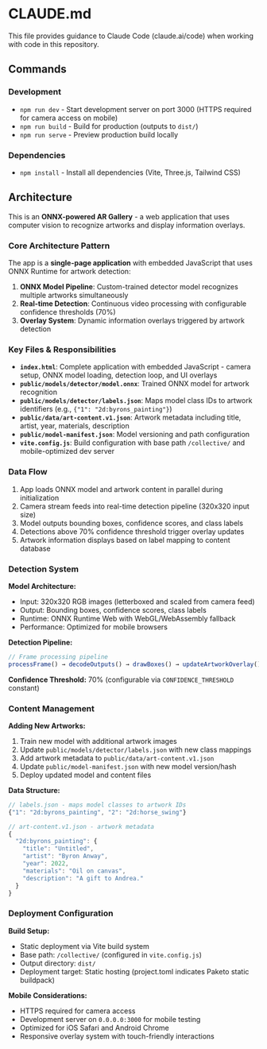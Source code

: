 # CLAUDE.md

This file provides guidance to Claude Code (claude.ai/code) when working with code in this repository.

## Commands

### Development
- `npm run dev` - Start development server on port 3000 (HTTPS required for camera access on mobile)
- `npm run build` - Build for production (outputs to `dist/`)
- `npm run serve` - Preview production build locally

### Dependencies
- `npm install` - Install all dependencies (Vite, Three.js, Tailwind CSS)

## Architecture

This is an **ONNX-powered AR Gallery** - a web application that uses computer vision to recognize artworks and display information overlays.

### Core Architecture Pattern

The app is a **single-page application** with embedded JavaScript that uses ONNX Runtime for artwork detection:

1. **ONNX Model Pipeline**: Custom-trained detector model recognizes multiple artworks simultaneously
2. **Real-time Detection**: Continuous video processing with configurable confidence thresholds (70%)
3. **Overlay System**: Dynamic information overlays triggered by artwork detection

### Key Files & Responsibilities

- **`index.html`**: Complete application with embedded JavaScript - camera setup, ONNX model loading, detection loop, and UI overlays
- **`public/models/detector/model.onnx`**: Trained ONNX model for artwork recognition
- **`public/models/detector/labels.json`**: Maps model class IDs to artwork identifiers (e.g., `{"1": "2d:byrons_painting"}`)
- **`public/data/art-content.v1.json`**: Artwork metadata including title, artist, year, materials, description
- **`public/model-manifest.json`**: Model versioning and path configuration
- **`vite.config.js`**: Build configuration with base path `/collective/` and mobile-optimized dev server

### Data Flow

1. App loads ONNX model and artwork content in parallel during initialization
2. Camera stream feeds into real-time detection pipeline (320x320 input size)
3. Model outputs bounding boxes, confidence scores, and class labels
4. Detections above 70% confidence threshold trigger overlay updates
5. Artwork information displays based on label mapping to content database

### Detection System

**Model Architecture:**
- Input: 320x320 RGB images (letterboxed and scaled from camera feed)
- Output: Bounding boxes, confidence scores, class labels
- Runtime: ONNX Runtime Web with WebGL/WebAssembly fallback
- Performance: Optimized for mobile browsers

**Detection Pipeline:**
```javascript
// Frame processing pipeline
processFrame() → decodeOutputs() → drawBoxes() → updateArtworkOverlay()
```

**Confidence Threshold:** 70% (configurable via `CONFIDENCE_THRESHOLD` constant)

### Content Management

**Adding New Artworks:**
1. Train new model with additional artwork images
2. Update `public/models/detector/labels.json` with new class mappings
3. Add artwork metadata to `public/data/art-content.v1.json`
4. Update `public/model-manifest.json` with new model version/hash
5. Deploy updated model and content files

**Data Structure:**
```javascript
// labels.json - maps model classes to artwork IDs
{"1": "2d:byrons_painting", "2": "2d:horse_swing"}

// art-content.v1.json - artwork metadata
{
  "2d:byrons_painting": {
    "title": "Untitled",
    "artist": "Byron Anway",
    "year": 2022,
    "materials": "Oil on canvas",
    "description": "A gift to Andrea."
  }
}
```

### Deployment Configuration

**Build Setup:**
- Static deployment via Vite build system
- Base path: `/collective/` (configured in `vite.config.js`)
- Output directory: `dist/`
- Deployment target: Static hosting (project.toml indicates Paketo static buildpack)

**Mobile Considerations:**
- HTTPS required for camera access
- Development server on `0.0.0.0:3000` for mobile testing
- Optimized for iOS Safari and Android Chrome
- Responsive overlay system with touch-friendly interactions
